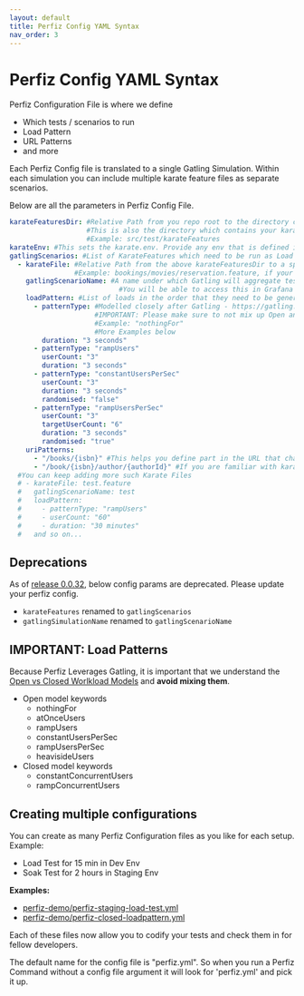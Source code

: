 ```yaml
---
layout: default
title: Perfiz Config YAML Syntax
nav_order: 3
---
```


# Perfiz Config YAML Syntax

Perfiz Configuration File is where we define
* Which tests / scenarios to run
* Load Pattern
* URL Patterns
* and more

Each Perfiz Config file is translated to a single Gatling Simulation. Within each simulation you can include multiple karate feature files as separate scenarios.

Below are all the parameters in Perfiz Config File.

```yaml
karateFeaturesDir: #Relative Path from you repo root to the directory containing Karate Feature Files
                   #This is also the directory which contains your karate-config.js, Perfiz will make sure this file gets picked up by Karate Gatling
                   #Example: src/test/karateFeatures
karateEnv: #This sets the karate.env. Provide any env that is defined in your karate-config.js that resides in the above "karateFeaturesDir"
gatlingScenarios: #List of KarateFeatures which need to be run as Load Tests
  - karateFile: #Relative Path from the above karateFeaturesDir to a specific Karate Feature file
                #Example: bookings/movies/reservation.feature, if your overall directory structure is <repo-root>/src/test/karateFeatures/bookings/movies/reservation.feature
    gatlingScenarioName: #A name under which Gatling will aggregate test metrics, prefer a short descriptive name without spaces
                           #You will be able to access this in Grafana under the same name through InfluxDB DataSource
    loadPattern: #List of loads in the order that they need to be generated
      - patternType: #Modelled closely after Gatling - https://gatling.io/docs/current/general/simulation_setup/
                     #IMPORTANT: Please make sure to not mix up Open and Closed models as mentioned in above Gatling Documentation
                     #Example: "nothingFor"
                     #More Examples below
        duration: "3 seconds"
      - patternType: "rampUsers"
        userCount: "3"
        duration: "3 seconds"
      - patternType: "constantUsersPerSec"
        userCount: "3"
        duration: "3 seconds"
        randomised: "false"
      - patternType: "rampUsersPerSec"
        userCount: "3"
        targetUserCount: "6"
        duration: "3 seconds"
        randomised: "true"
    uriPatterns:
      - "/books/{isbn}" #This helps you define part in the URL that change, Gatling will capture this as a single URL with varius parameters for ISBN
      - "/book/{isbn}/author/{authorId}" #If you are familiar with karate-gatling then this is similar to Karate Protocol - https://intuit.github.io/karate/karate-gatling/#usage
  #You can keep adding more such Karate Files
  # - karateFile: test.feature
  #   gatlingScenarioName: test
  #   loadPattern:
  #     - patternType: "rampUsers"
  #     - userCount: "60"
  #     - duration: "30 minutes"
  #   and so on...
```

## Deprecations

As of [release 0.0.32](https://github.com/znsio/perfiz/releases/tag/0.0.32), below config params are deprecated. Please update your perfiz config.
* ```karateFeatures``` renamed to ```gatlingScenarios```
* ```gatlingSimulationName``` renamed to ```gatlingScenarioName```

## **IMPORTANT:** Load Patterns

Because Perfiz Leverages Gatling, it is important that we understand the [Open vs Closed Worlkload Models](https://gatling.io/docs/current/general/simulation_setup/) and **avoid mixing them**.

* Open model keywords
  * nothingFor
  * atOnceUsers
  * rampUsers
  * constantUsersPerSec
  * rampUsersPerSec
  * heavisideUsers
* Closed model keywords
  * constantConcurrentUsers
  * rampConcurrentUsers

## Creating multiple configurations

You can create as many Perfiz Configuration files as you like for each setup. Example:
* Load Test for 15 min in Dev Env
* Soak Test for 2 hours in Staging Env

**Examples:**
* [perfiz-demo/perfiz-staging-load-test.yml](https://github.com/znsio/perfiz-demo/blob/main/perfiz-staging-load-test.yml)
* [perfiz-demo/perfiz-closed-loadpattern.yml](https://github.com/znsio/perfiz-demo/blob/main/perfiz-closed-loadpattern.yml)

Each of these files now allow you to codify your tests and check them in for fellow developers.

The default name for the config file is "perfiz.yml". So when you run a Perfiz Command without a config file argument it will look for 'perfiz.yml' and pick it up.